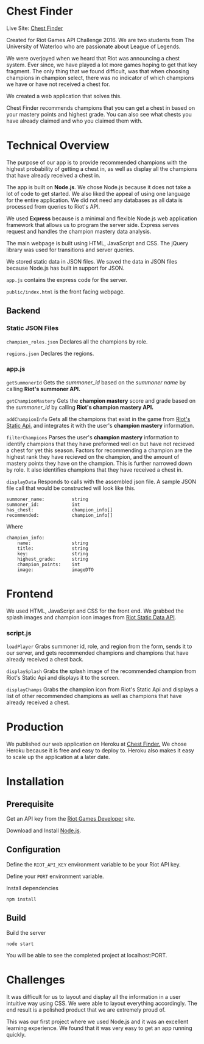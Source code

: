 # Chest Finder

Live Site: [Chest Finder](http://chestfinder.me)

Created for Riot Games API Challenge 2016. We are two students from The University of Waterloo who are passionate about League of Legends. 

We were overjoyed when we heard that Riot was announcing a chest system. Ever since, we have played a lot more games hoping to get that key fragment. The only thing that we found difficult, was that when choosing champions in champion select, there was no indicator of which champions we have or have not received a chest for. 

We created a web application that solves this.

Chest Finder recommends champions that you can get a chest in based on your mastery points and highest grade. You can also see what chests you have already claimed and who you claimed them with.

# Technical Overview
The purpose of our app is to provide recommended champions with the highest probability of getting a chest in, as well as display all the champions that have already received a chest in.

The app is built on **Node.js**. We chose Node.js because it does not take a lot of code to get started. We also liked the appeal of using one language for the entire application. We did not need any databases as all data is processed from queries to Riot's API. 

We used **Express** because is a minimal and flexible Node.js web application framework that allows us to program the server side. Express serves request and handles the champion mastery data analysis.

The main webpage is built using HTML, JavaScript and CSS. The jQuery library was used for transitions and server queries.

We stored static data in JSON files. We saved the data in JSON files because Node.js has built in support for JSON.

`app.js` contains the express code for the server.  

`public/index.html` is the front facing webpage.

## Backend
### Static JSON Files
`champion_roles.json` Declares all the champions by role. 

`regions.json` Declares the regions.

### app.js 

`getSummonerId` Gets the *summoner_id* based on the *summoner name* by calling **Riot's summoner API.**

`getChampionMastery` Gets the **champion mastery** score and grade based on the *summoner_id* by calling **Riot's champion mastery API.** 

`addChampionInfo` Gets all the champions that exist in the game from [Riot's Static Api.](https://developer.riotgames.com/docs/static-data) and integrates it with the user's **champion mastery** information.

`filterChampions` Parses the user's **champion mastery** information to identify champions that they have preformed well on but have not recieved a chest for yet this season. Factors for recommending a champion are the highest rank they have recieved on the champion, and the amount of mastery points they have on the champion. This is further narrowed down by role. It also identifies champions that they have received a chest in.

`displayData` Responds to calls with the assembled json file. A sample JSON file call that would be constructed will look like this.
    
    summoner_name: 			string
    summoner_id: 			int
    has_chest: 				champion_info[]
    recommended: 			champion_info[]

Where

   	champion_info:
		name: 				string
		title: 				string
		key: 				string
		highest_grade: 		string
		champion_points: 	int
		image: 				imageDTO
    

# Frontend
We used HTML, JavaScript and CSS for the front end. We grabbed the splash images and champion icon images from [Riot Static Data API](https://developer.riotgames.com/docs/static-data).
### script.js

`loadPlayer` Grabs summoner id, role, and region from the form, sends it to our server, and gets recommended champions and champions that have already received a chest back.

`displaySplash` Grabs the splash image of the recommended champion from Riot's Static Api and displays it to the screen.

`displayChamps` Grabs the champion icon from Riot's Static Api and displays a list of other recommended champions as well as champions that have already received a chest.

# Production

We published our web application on Heroku at [Chest Finder.](http://chestfinder.me) We chose Heroku because it is free and easy to deploy to. Heroku also makes it easy to scale up the application at a later date.

# Installation 

## Prerequisite
Get an API key from the [Riot Games Developer](https://developer.riotgames.com) site.

Download and Install [Node.js](https://nodejs.org/en/).

## Configuration
Define the `RIOT_API_KEY` environment variable to be your Riot API key.

Define your `PORT` environment variable.

Install dependencies

    npm install

## Build
Build the server
    
    node start
  	
You will be able to see the completed project at localhost:PORT.

# Challenges
It was difficult for us to layout and display all the information in a user intuitive way using CSS. We were able to layout everything accordingly. The end result is a polished product that we are extremely proud of.

This was our first project where we used Node.js and it was an excellent learning experience. We found that it was very easy to get an app running quickly. 
